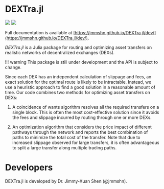 # DEXTra.jl

[![][docs-latest-img]][docs-latest-url]
[![][gha-img]][gha-url]

Full documentation is available at [https://jmmshn.github.io/DEXTra.jl/dev/](https://jmmshn.github.io/DEXTra.jl/dev/).

_DEXTra.jl_ is a Julia package for routing and optimizing asset transfers on realistic networks of decentralized exchanges (DEXs).

!!! warning
    This package is still under development and the API is subject to change.

Since each DEX has an independent calculation of slippage and fees, an exact solution for the optimal route is likely to be intractable.
Instead, we use a heuristic approach to find a good solution in a reasonable amount of time.
Our code combines two methods for optimizing asset transfers on DEXs:

1. A coincidence of wants algorithm resolves all the required transfers on a single block.  This is often the most cost-effective solution since it avoids the fees and slippage incurred by routing through one or more DEXs.

2. An optimization algorithm that considers the price impact of different pathways through the network and reports the best combination of paths to minimize the total cost of the transfer.  Note that due to increased slippage observed for large transfers, it is often advantageous to split a large transfer along multiple trading paths.


# Developers

DEXTra.jl is developed by Dr. Jimmy-Xuan Shen (@jmmshn).


[docs-latest-img]: https://img.shields.io/badge/docs-latest-blue.svg
[docs-latest-url]: https://jmmshn.github.io/DEXTra.jl/dev/

[gha-img]: https://github.com/jmmshn/DEXTra.jl/actions/workflows/ci.yml/badge.svg
[gha-url]: https://github.com/jmmshn/DEXTra.jl/actions?query=workflow%3ACI
